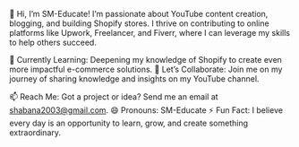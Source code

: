 👋 Hi, I’m SM-Educate!
I’m passionate about YouTube content creation, blogging, and building Shopify stores. I thrive on contributing to online platforms like Upwork, Freelancer, and Fiverr, where I can leverage my skills to help others succeed.

🌱 Currently Learning: Deepening my knowledge of Shopify to create even more impactful e-commerce solutions.
💞 Let’s Collaborate: Join me on my journey of sharing knowledge and insights on my YouTube channel.

📫 Reach Me: Got a project or idea? Send me an email at shabana2003@gmail.com.
😄 Pronouns: SM-Educate
⚡ Fun Fact: I believe every day is an opportunity to learn, grow, and create something extraordinary.

